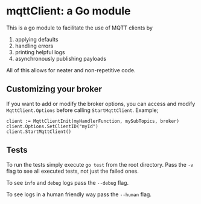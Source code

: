 # mqttClient: a Go module

This is a go module to facilitate the use of MQTT clients by 
1. applying defaults
2. handling errors
3. printing helpful logs
4. asynchronously publishing payloads

All of this allows for neater and non-repetitive code.

## Customizing your broker

If you want to add or modify the broker options, you can access and modify `MqttClient.Options` before calling 
`StartMqttClient`. Example;

```
client := MqttClientInit(myHandlerFunction, mySubTopics, broker)
client.Options.SetClientID("myId")
client.StartMqttClient()
```

## Tests

To run the tests simply execute `go test` from the root directory. Pass the `-v` flag to see all executed tests, not 
just the failed ones.

To see `info` and `debug` logs pass the `--debug` flag.

To see logs in a human friendly way pass the `--human` flag.
